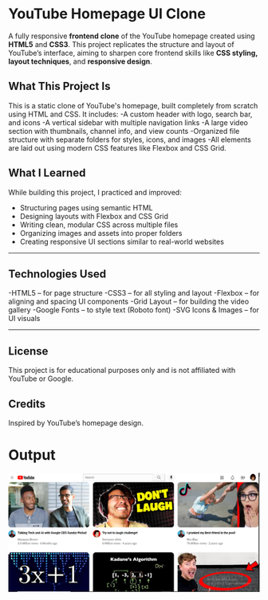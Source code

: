 # YouTube Homepage UI Clone 

A fully responsive **frontend clone** of the YouTube homepage created using **HTML5** and **CSS3**. This project replicates the structure and layout of YouTube’s interface, aiming to sharpen core frontend skills like **CSS styling, layout techniques**, and **responsive design**.

## What This Project Is

This is a static clone of YouTube's homepage, built completely from scratch using HTML and CSS. It includes:
-A custom header  with logo, search bar, and icons
-A vertical sidebar with multiple navigation links
-A large video section with thumbnails, channel info, and view counts
-Organized file structure with separate folders for styles, icons, and images
-All elements are laid out using modern CSS features like Flexbox and CSS Grid.

## What I Learned

While building this project, I practiced and improved:

- Structuring pages using semantic HTML
- Designing layouts with Flexbox and CSS Grid
- Writing clean, modular CSS across multiple files
- Organizing images and assets into proper folders
- Creating responsive UI sections similar to real-world websites

---

## Technologies Used

-HTML5 – for page structure
-CSS3 – for all styling and layout
-Flexbox – for aligning and spacing UI components
-Grid Layout – for building the video gallery
-Google Fonts – to style text (Roboto font)
-SVG Icons & Images – for UI visuals

---

## License
This project is for educational purposes only and is not affiliated with YouTube or Google.

## Credits
Inspired by YouTube’s homepage design.


# Output
![alt text](thumbnail/output.png)